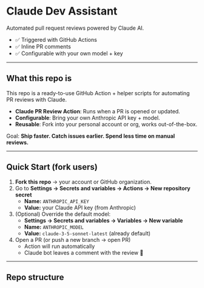 # Claude Dev Assistant  

Automated pull request reviews powered by Claude AI.  

- ✅ Triggered with GitHub Actions  
- ✅ Inline PR comments  
- ✅ Configurable with your own model + key  

---

## What this repo is  

This repo is a ready-to-use GitHub Action + helper scripts for automating PR reviews with Claude.  

- **Claude PR Review Action**: Runs when a PR is opened or updated.  
- **Configurable**: Bring your own Anthropic API key + model.  
- **Reusable**: Fork into your personal account or org, works out-of-the-box.  

Goal: **Ship faster. Catch issues earlier. Spend less time on manual reviews.**

---

## Quick Start (fork users)  

1. **Fork this repo** → your account or GitHub organization.  
2. Go to **Settings → Secrets and variables → Actions → New repository secret**  
   - **Name:** `ANTHROPIC_API_KEY`  
   - **Value:** your Claude API key (from Anthropic)  
3. (Optional) Override the default model:  
   - **Settings → Secrets and variables → Variables → New variable**  
   - **Name:** `ANTHROPIC_MODEL`  
   - **Value:** `claude-3-5-sonnet-latest` (already default)  
4. Open a PR (or push a new branch → open PR)  
   - Action will run automatically  
   - Claude bot leaves a comment with the review 🎉  

---

## Repo structure  

